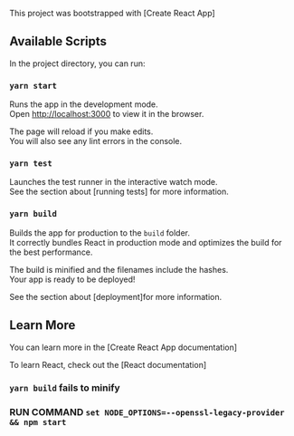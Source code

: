 This project was bootstrapped with [Create React App]

## Available Scripts

In the project directory, you can run:

### `yarn start`

Runs the app in the development mode.<br />
Open [http://localhost:3000](http://localhost:3000) to view it in the browser.

The page will reload if you make edits.<br />
You will also see any lint errors in the console.

### `yarn test`

Launches the test runner in the interactive watch mode.<br />
See the section about [running tests] for more information.

### `yarn build`

Builds the app for production to the `build` folder.<br />
It correctly bundles React in production mode and optimizes the build for the best performance.

The build is minified and the filenames include the hashes.<br />
Your app is ready to be deployed!

See the section about [deployment]for more information.



## Learn More

You can learn more in the [Create React App documentation]

To learn React, check out the [React documentation]

### `yarn build` fails to minify 

<!-- RUN COMMAND -->
<!-- set NODE_OPTIONS=--openssl-legacy-provider && npm start -->

### RUN COMMAND `set NODE_OPTIONS=--openssl-legacy-provider && npm start`
